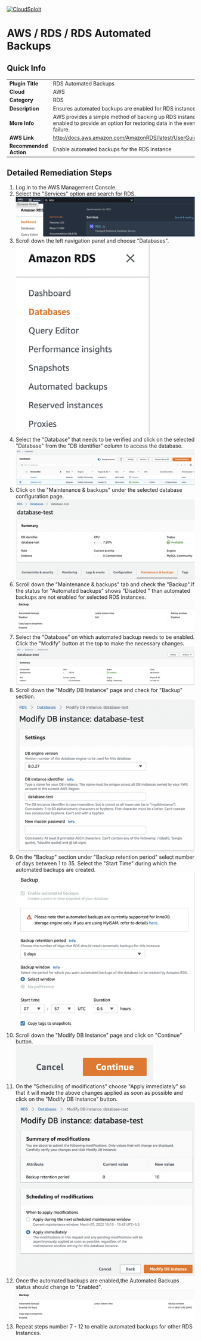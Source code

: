 [![CloudSploit](https://cloudsploit.com/img/logo-new-big-text-100.png "CloudSploit")](https://cloudsploit.com)

# AWS / RDS / RDS Automated Backups

## Quick Info

| | |
|-|-|
| **Plugin Title** | RDS Automated Backups |
| **Cloud** | AWS |
| **Category** | RDS |
| **Description** | Ensures automated backups are enabled for RDS instances |
| **More Info** | AWS provides a simple method of backing up RDS instances at a regular interval. This should be enabled to provide an option for restoring data in the event of a database compromise or hardware failure. |
| **AWS Link** | http://docs.aws.amazon.com/AmazonRDS/latest/UserGuide/USER_WorkingWithAutomatedBackups.html |
| **Recommended Action** | Enable automated backups for the RDS instance |

## Detailed Remediation Steps
1. Log in to the AWS Management Console.
2. Select the "Services" option and search for RDS. </br> <img src="/resources/aws/rds/rds-automated-backups/step2.png"/>
3. Scroll down the left navigation panel and choose "Databases". </br> <img src="/resources/aws/rds/rds-automated-backups/step3.png"/>
4. Select the "Database" that needs to be verified and click on the  selected "Database" from the "DB identifier" column to access the database.</br><img src="/resources/aws/rds/rds-automated-backups/step4.png"/>
5. Click on the "Maintenance & backups" under the selected database configuration page.</br><img src="/resources/aws/rds/rds-automated-backups/step5.png"/>
6. Scroll down the "Maintenance & backups" tab and check the "Backup".If the status for "Automated backups" shows "Disabled " than automated backups are not enabled for selected RDS instances.</br><img src="/resources/aws/rds/rds-automated-backups/step6.png"/>
7. Select the "Database" on which automated backup needs to be enabled. Click the "Modify" button at the top to make the necessary changes.</br><img src="/resources/aws/rds/rds-automated-backups/step7.png"/>
8. Scroll down the "Modify DB Instance" page and check for "Backup" section.</br><img src="/resources/aws/rds/rds-automated-backups/step8.png"/>
9. On the "Backup" section under "Backup retention period" select number of days between 1 to 35. Select the "Start Time" during which the automated backups are created. </br><img src="/resources/aws/rds/rds-automated-backups/step9.png"/>
10. Scroll down the "Modify DB Instance" page and click on "Continue" button. </br><img src="/resources/aws/rds/rds-automated-backups/step10.png"/>
11. On the "Scheduling of modifications" choose "Apply immediately" so that it will made the above changes applied as soon as possible and click on the "Modify DB Instance" button. </br><img src="/resources/aws/rds/rds-automated-backups/step11.png"/>
12. Once the automated backups are enabled,the Automated Backups status should change to "Enabled".</br><img src="/resources/aws/rds/rds-automated-backups/step12.png"/>
13. Repeat steps number 7 - 12 to enable automated backups for other RDS Instances. </br>
